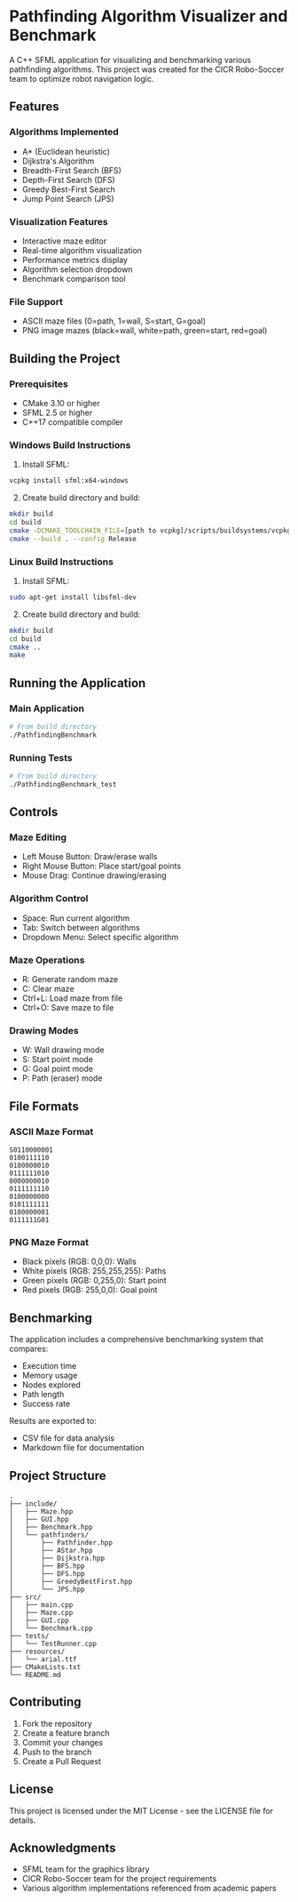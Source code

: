 # Pathfinding Algorithm Visualizer and Benchmark

A C++ SFML application for visualizing and benchmarking various pathfinding algorithms. This project was created for the CICR Robo-Soccer team to optimize robot navigation logic.

## Features

### Algorithms Implemented
- A* (Euclidean heuristic)
- Dijkstra's Algorithm
- Breadth-First Search (BFS)
- Depth-First Search (DFS)
- Greedy Best-First Search
- Jump Point Search (JPS)

### Visualization Features
- Interactive maze editor
- Real-time algorithm visualization
- Performance metrics display
- Algorithm selection dropdown
- Benchmark comparison tool

### File Support
- ASCII maze files (0=path, 1=wall, S=start, G=goal)
- PNG image mazes (black=wall, white=path, green=start, red=goal)

## Building the Project

### Prerequisites
- CMake 3.10 or higher
- SFML 2.5 or higher
- C++17 compatible compiler

### Windows Build Instructions

1. Install SFML:
```bash
vcpkg install sfml:x64-windows
```

2. Create build directory and build:
```bash
mkdir build
cd build
cmake -DCMAKE_TOOLCHAIN_FILE=[path to vcpkg]/scripts/buildsystems/vcpkg.cmake ..
cmake --build . --config Release
```

### Linux Build Instructions

1. Install SFML:
```bash
sudo apt-get install libsfml-dev
```

2. Create build directory and build:
```bash
mkdir build
cd build
cmake ..
make
```

## Running the Application

### Main Application
```bash
# From build directory
./PathfindingBenchmark
```

### Running Tests
```bash
# From build directory
./PathfindingBenchmark_test
```

## Controls

### Maze Editing
- Left Mouse Button: Draw/erase walls
- Right Mouse Button: Place start/goal points
- Mouse Drag: Continue drawing/erasing

### Algorithm Control
- Space: Run current algorithm
- Tab: Switch between algorithms
- Dropdown Menu: Select specific algorithm

### Maze Operations
- R: Generate random maze
- C: Clear maze
- Ctrl+L: Load maze from file
- Ctrl+O: Save maze to file

### Drawing Modes
- W: Wall drawing mode
- S: Start point mode
- G: Goal point mode
- P: Path (eraser) mode

## File Formats

### ASCII Maze Format
```
S0110000001
0100111110
0100000010
0111111010
0000000010
0111111110
0100000000
0101111111
0100000001
0111111G01
```

### PNG Maze Format
- Black pixels (RGB: 0,0,0): Walls
- White pixels (RGB: 255,255,255): Paths
- Green pixels (RGB: 0,255,0): Start point
- Red pixels (RGB: 255,0,0): Goal point

## Benchmarking

The application includes a comprehensive benchmarking system that compares:
- Execution time
- Memory usage
- Nodes explored
- Path length
- Success rate

Results are exported to:
- CSV file for data analysis
- Markdown file for documentation

## Project Structure
```
.
├── include/
│   ├── Maze.hpp
│   ├── GUI.hpp
│   ├── Benchmark.hpp
│   └── pathfinders/
│       ├── Pathfinder.hpp
│       ├── AStar.hpp
│       ├── Dijkstra.hpp
│       ├── BFS.hpp
│       ├── DFS.hpp
│       ├── GreedyBestFirst.hpp
│       └── JPS.hpp
├── src/
│   ├── main.cpp
│   ├── Maze.cpp
│   ├── GUI.cpp
│   └── Benchmark.cpp
├── tests/
│   └── TestRunner.cpp
├── resources/
│   └── arial.ttf
├── CMakeLists.txt
└── README.md
```

## Contributing

1. Fork the repository
2. Create a feature branch
3. Commit your changes
4. Push to the branch
5. Create a Pull Request

## License

This project is licensed under the MIT License - see the LICENSE file for details.

## Acknowledgments

- SFML team for the graphics library
- CICR Robo-Soccer team for the project requirements
- Various algorithm implementations referenced from academic papers 